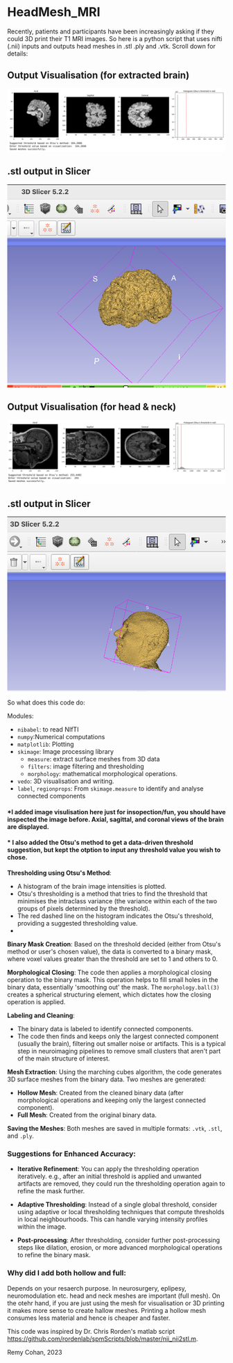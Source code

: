 # HeadMesh_MRI
Recently, patients and participants have been increasingly asking if they could 3D print their T1 MRI images. So here is a python script that uses nifti (.nii) inputs and outputs head meshes in .stl .ply and .vtk. Scroll down for details:

## Output Visualisation (for extracted brain)
![Output Extract](output_extract.png)

## .stl output in Slicer
![Extract Slicer](xtrac_slicer.png)

## Output Visualisation (for head & neck)
![Full Output](output_full.png)

## .stl output in Slicer
![Full Slicer](slicer_full.png)


So what does this code do:

Modules:
   - `nibabel`: to read NIfTI 
   - `numpy`:Numerical computations 
   - `matplotlib`: Plotting
   - `skimage`: Image processing library
     - `measure`: extract surface meshes from 3D data
     - `filters`: image filtering and thresholding
     - `morphology`: mathematical morphological operations.
   - `vedo`: 3D visualisation and writing.
   - `label`, `regionprops`: From `skimage.measure` to identify and analyse connected components


   #### *I added image visulisation here just for insopection/fun, you should have inspected the image before. Axial, sagittal, and coronal views of the brain are displayed. 
   #### * I also added the Otsu's method to get a data-driven threshold suggestion, but kept the otption to input any threshold value you wish to chose. 
   

**Thresholding using Otsu's Method**:
   - A histogram of the brain image intensities is plotted.
   - Otsu's thresholding is a method that tries to find the threshold that minimises the intraclass variance (the variance within each of the two groups of pixels determined by the threshold).
   - The red dashed line on the histogram indicates the Otsu's threshold, providing a suggested thresholding value.
   - 
**Binary Mask Creation**:
   Based on the threshold decided (either from Otsu's method or user's chosen value), the data is converted to a binary mask, where voxel values greater than the threshold are set to 1 and others to 0.

**Morphological Closing**:
   The code then applies a morphological closing operation to the binary mask. This operation helps to fill small holes in the binary data, essentially 'smoothing out' the mask. The `morphology.ball(3)` creates a spherical structuring element, which dictates how the closing operation is applied.

**Labeling and Cleaning**:
   - The binary data is labeled to identify connected components.
   - The code then finds and keeps only the largest connected component (usually the brain), filtering out smaller noise or artifacts. This is a typical step in neuroimaging pipelines to remove small clusters that aren't part of the main structure of interest.

**Mesh Extraction**:
   Using the marching cubes algorithm, the code generates 3D surface meshes from the binary data. Two meshes are generated:
   - **Hollow Mesh**: Created from the cleaned binary data (after morphological operations and keeping only the largest connected component).
   - **Full Mesh**: Created from the original binary data.

**Saving the Meshes**:
   Both meshes are saved in multiple formats: `.vtk`, `.stl`, and `.ply`.


### Suggestions for Enhanced Accuracy:

- **Iterative Refinement**: You can apply the thresholding operation iteratively. e.g., after an initial threshold is applied and unwanted artifacts are removed, they could run the thresholding operation again to refine the mask further.
  
- **Adaptive Thresholding**: Instead of a single global threshold, consider using adaptive or local thresholding techniques that compute thresholds in local neighbourhoods. This can handle varying intensity profiles within the image.

- **Post-processing**: After thresholding, consider further post-processing steps like dilation, erosion, or more advanced morphological operations to refine the binary mask.

### Why did I add both hollow and full:

Depends on your resaerch purpose. In neurosurgery, eplipesy, neuromodulation etc. head and neck meshes are important (full mesh). On the otehr hand, if you are just using the mesh for visualisation or 3D printing it makes more sense to create hallow meshes.  Printing a hollow mesh consumes less material and hence is cheaper and faster.

This code was inspired by Dr. Chris Rorden's matlab script https://github.com/rordenlab/spmScripts/blob/master/nii_nii2stl.m.
  
Remy Cohan, 2023

